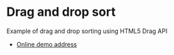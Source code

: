 # Drag and drop sort

Example of drag and drop sorting using HTML5 Drag API

- [Online demo address]()
